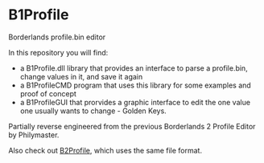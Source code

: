 # B1Profile
Borderlands profile.bin editor

In this repository you will find:

* a B1Profile.dll library that provides an interface to parse a profile.bin, change values in it, and save it again
* a B1ProfileCMD program that uses this library for some examples and proof of concept
* a B1ProfileGUI that prorvides a graphic interface to edit the one value one usually wants to change - Golden Keys.

Partially reverse engineered from the previous Borderlands 2 Profile Editor by Philymaster.

Also check out [B2Profile](https://github.com/withmorten/B2Profile/), which uses the same file format.
